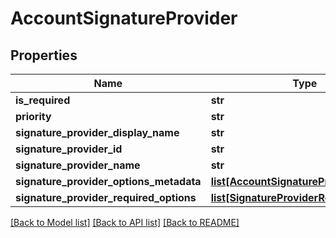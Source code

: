 # AccountSignatureProvider

## Properties
Name | Type | Description | Notes
------------ | ------------- | ------------- | -------------
**is_required** | **str** |  | [optional] 
**priority** | **str** |  | [optional] 
**signature_provider_display_name** | **str** |  | [optional] 
**signature_provider_id** | **str** |  | [optional] 
**signature_provider_name** | **str** |  | [optional] 
**signature_provider_options_metadata** | [**list[AccountSignatureProviderOption]**](AccountSignatureProviderOption.md) |  | [optional] 
**signature_provider_required_options** | [**list[SignatureProviderRequiredOption]**](SignatureProviderRequiredOption.md) |  | [optional] 

[[Back to Model list]](../README.md#documentation-for-models) [[Back to API list]](../README.md#documentation-for-api-endpoints) [[Back to README]](../README.md)


